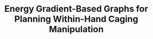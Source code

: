 ---
layout: default
title: Energy Gradient-Based Graphs for Planning Within-Hand Caging Manipulation
authors: WG Bircher, AS Morgan, K Hang, AM Dollar
publication: IEEE International Conference on Robotics and Automation (ICRA)
year: 2019
award:
video: <iframe width="100%" src="https://www.youtube.com/embed/jQSCvi0G0ts" frameborder="0" allow="accelerometer; autoplay; clipboard-write; encrypted-media; gyroscope; picture-in-picture" allowfullscreen></iframe>
doi: http://dx.doi.org/XX.XXX/
---